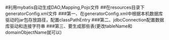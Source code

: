 #利用mybatis自动生成DAO,Mapping,Pojo文件
##在resources目录下generatorConfig.xml文件
###第一、在generatorConfig.xml中根据本机数据库驱动的jar包存放路径，配置classPathEntry
###第二、jdbcConnection配置数据库驱动和连接字符串
###第三、要生成那些表(更改tableName和domainObjectName就可以)